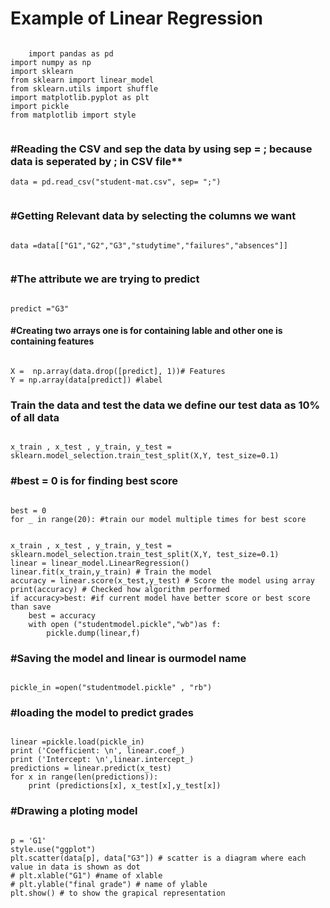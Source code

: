 # Example of Linear Regression
<code>
    import pandas as pd</br></code>
<code>import numpy as np</br></code>
<code>import sklearn</br></code>
<code>from sklearn import linear_model</br></code>
<code>from sklearn.utils import shuffle</br></code>
<code>import matplotlib.pyplot as plt</br></code>
<code>import pickle</br></code>
<code>from matplotlib import style</br> </code>

### #Reading the CSV and sep the data by using sep = ; because data is seperated by ; in CSV file** </br>

<code>data = pd.read_csv("student-mat.csv", sep= ";")</br> </code>

### #Getting Relevant data by selecting the columns we want</br>

<code>
data =data[["G1","G2","G3","studytime","failures","absences"]] </br> </code>

### #The attribute we are trying to predict</br>

<code>
predict ="G3"
</code>

#### #Creating two arrays one is for containing lable and other one is containing features </br>

<code>
X =  np.array(data.drop([predict], 1))# Features
Y = np.array(data[predict]) #label
</code>

### Train the data and test the data we define our test data as 10% of all data

<code>
x_train , x_test , y_train, y_test = sklearn.model_selection.train_test_split(X,Y, test_size=0.1)
</code>

### #best = 0 is for finding best score

<code>
best = 0
for _ in range(20): #train our model multiple times for best score

</code>

    x_train , x_test , y_train, y_test = sklearn.model_selection.train_test_split(X,Y, test_size=0.1)
    linear = linear_model.LinearRegression()
    linear.fit(x_train,y_train) # Train the model  
    accuracy = linear.score(x_test,y_test) # Score the model using array
    print(accuracy) # Checked how algorithm performed
    if accuracy>best: #if current model have better score or best score than save
        best = accuracy
        with open ("studentmodel.pickle","wb")as f:
            pickle.dump(linear,f)
              
### #Saving the model and linear is ourmodel name

<code>
pickle_in =open("studentmodel.pickle" , "rb")
</code>

### #loading the model to predict grades

<code>
linear =pickle.load(pickle_in)
print ('Coefficient: \n', linear.coef_)
print ('Intercept: \n',linear.intercept_)
predictions = linear.predict(x_test)
for x in range(len(predictions)):
    print (predictions[x], x_test[x],y_test[x])
</code>

### #Drawing a ploting model

<code>
p = 'G1'
style.use("ggplot")
plt.scatter(data[p], data["G3"]) # scatter is a diagram where each value in data is shown as dot
# plt.xlable("G1") #name of xlable
# plt.ylable("final grade") # name of ylable
plt.show() # to show the grapical representation
</code>